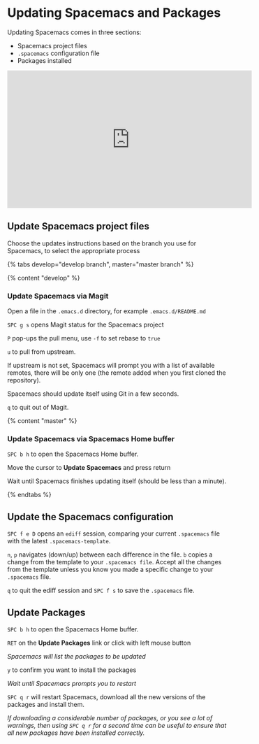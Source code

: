 # Updating Spacemacs and Packages

Updating Spacemacs comes in three sections:

* Spacemacs project files
* `.spacemacs` configuration file
* Packages installed

<iframe width="560" height="315" src="https://www.youtube.com/embed/PmSPKvlJk74?start=5412" frameborder="0" allow="accelerometer; autoplay; encrypted-media; gyroscope; picture-in-picture" allowfullscreen></iframe>


## Update Spacemacs project files

Choose the updates instructions based on the branch you use for Spacemacs, to select the appropriate process

<!-- Spacemacs update options -->
{% tabs develop="develop branch", master="master branch" %}

<!-- Updating Spacemacs when using the develop branch -->
{% content "develop" %}

### Update Spacemacs via Magit ###

Open a file in the `.emacs.d` directory, for example `.emacs.d/README.md`

`SPC g s` opens Magit status for the Spacemacs project

`P` pop-ups the pull menu, use `-f` to set rebase to `true`

`u` to pull from upstream.

If upstream is not set, Spacemacs will prompt you with a list of available remotes, there will be only one (the remote added when you first cloned the repository).

Spacemacs should update itself using Git in a few seconds.

`q` to quit out of Magit.


<!-- Updating Spacemacs when using the master branch -->
{% content "master" %}

### Update Spacemacs via Spacemacs Home buffer ###

`SPC b h` to open the Spacemacs Home buffer.

Move the cursor to **Update Spacemacs** and press return

Wait until Spacemacs finishes updating itself (should be less than a minute).


{% endtabs %}
<!-- End of Spacemacs update options -->


## Update the Spacemacs configuration

`SPC f e D` opens an `ediff` session, comparing your current `.spacemacs` file with the latest `.spacemacs-template`.

`n`, `p` navigates (down/up) between each difference in the file.  `b` copies a change from the template to your `.spacemacs file`.  Accept all the changes from the template unless you know you made a specific change to your `.spacemacs` file.

`q` to quit the ediff session and `SPC f s` to save the `.spacemacs` file.


## Update Packages

`SPC b h` to open the Spacemacs Home buffer.

`RET` on the **Update Packages** link or click with left mouse button

_Spacemacs will list the packages to be updated_

`y` to confirm you want to install the packages

_Wait until Spacemacs prompts you to restart_

`SPC q r` will restart Spacemacs, download all the new versions of the packages and install them.

_If downloading a considerable number of packages, or you see a lot of warnings, then using `SPC q r` for a second time can be useful to ensure that all new packages have been installed correctly._
